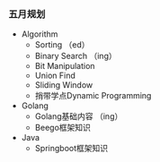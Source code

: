 ### 五月规划

- Algorithm
  - Sorting （ed）
  - Binary Search （ing）
  - Bit Manipulation
  - Union Find
  - Sliding Window
  - 捎带学点Dynamic Programming
- Golang
  - Golang基础内容 （ing）
  - Beego框架知识
- Java
  - Springboot框架知识